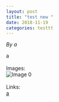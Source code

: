 ```yaml
---
layout: post
title: "test new "
date: 2018-11-19
categories: testtt
---
```


*By a*

a<br /><br />Images:<br />![ Image 0](a "Image0")<br /><br />Links:<br />[a](a)